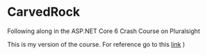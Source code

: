 # CarvedRock
Following along in the ASP.NET Core 6 Crash Course on Pluralsight

This is my version of the course. For reference go to this [link](https://github.com/dahlsailrunner/crash-course-aspnet6-mvc)
)
